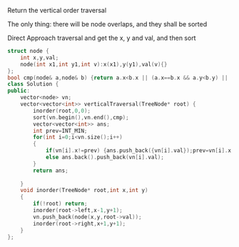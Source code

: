 Return the vertical order traversal

The only thing: there will be node overlaps, and they shall be sorted

Direct Approach
traversal and get the x, y and val, and then sort

```cpp
struct node {
    int x,y,val;
    node(int x1,int y1,int v):x(x1),y(y1),val(v){}
};
bool cmp(node& a,node& b) {return a.x<b.x || (a.x==b.x && a.y<b.y) || (a.x==b.x && a.y==b.y && a.val<b.val);}
class Solution {
public:
    vector<node> vn;
    vector<vector<int>> verticalTraversal(TreeNode* root) {
        inorder(root,0,0);
        sort(vn.begin(),vn.end(),cmp);
        vector<vector<int>> ans;
        int prev=INT_MIN;
        for(int i=0;i<vn.size();i++)
        {
            if(vn[i].x!=prev) {ans.push_back({vn[i].val});prev=vn[i].x;}
            else ans.back().push_back(vn[i].val);
        }
        return ans;
        
    }
    void inorder(TreeNode* root,int x,int y)
    {
        if(!root) return;
        inorder(root->left,x-1,y+1);
        vn.push_back(node(x,y,root->val));
        inorder(root->right,x+1,y+1);
    }
};
```
